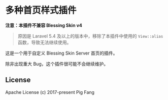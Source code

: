 # 多种首页样式插件

**注意：本插件不兼容 Blessing Skin v4**

> 原因是 Laravel 5.4 及以上的版本中，移除了本插件中使用的 `View::alias` 函数，导致无法继续使用。

这是一个用于自定义 Blessing Skin Server 首页的插件。

除非出现重大 Bug，这个插件很可能不会继续维护。

## License

Apache License (c) 2017-present Pig Fang
